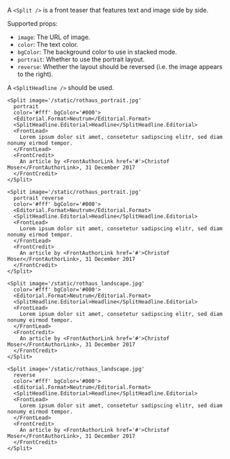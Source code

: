 A `<Split />` is a front teaser that features text and image side by side.

Supported props:
- `image`: The URL of image.
- `color`: The text color.
- `bgColor`: The background color to use in stacked mode.
- `portrait`: Whether to use the portrait layout.
- `reverse`: Whether the layout should be reversed (i.e. the image appears to the right).

A `<SplitHeadline />` should be used.

```react
<Split image='/static/rothaus_portrait.jpg'
  portrait
  color='#fff' bgColor='#000'>
  <Editorial.Format>Neutrum</Editorial.Format>
  <SplitHeadline.Editorial>Headline</SplitHeadline.Editorial>
  <FrontLead>
    Lorem ipsum dolor sit amet, consetetur sadipscing elitr, sed diam nonumy eirmod tempor.
  </FrontLead>
  <FrontCredit>
    An article by <FrontAuthorLink href='#'>Christof Moser</FrontAuthorLink>, 31 December 2017
  </FrontCredit>
</Split>
```

```react
<Split image='/static/rothaus_portrait.jpg'
  portrait reverse
  color='#fff' bgColor='#000'>
  <Editorial.Format>Neutrum</Editorial.Format>
  <SplitHeadline.Editorial>Headline</SplitHeadline.Editorial>
  <FrontLead>
    Lorem ipsum dolor sit amet, consetetur sadipscing elitr, sed diam nonumy eirmod tempor.
  </FrontLead>
  <FrontCredit>
    An article by <FrontAuthorLink href='#'>Christof Moser</FrontAuthorLink>, 31 December 2017
  </FrontCredit>
</Split>
```

```react
<Split image='/static/rothaus_landscape.jpg'
  color='#fff' bgColor='#000'>
  <Editorial.Format>Neutrum</Editorial.Format>
  <SplitHeadline.Editorial>Headline</SplitHeadline.Editorial>
  <FrontLead>
    Lorem ipsum dolor sit amet, consetetur sadipscing elitr, sed diam nonumy eirmod tempor.
  </FrontLead>
  <FrontCredit>
    An article by <FrontAuthorLink href='#'>Christof Moser</FrontAuthorLink>, 31 December 2017
  </FrontCredit>
</Split>
```

```react
<Split image='/static/rothaus_landscape.jpg'
  reverse
  color='#fff' bgColor='#000'>
  <Editorial.Format>Neutrum</Editorial.Format>
  <SplitHeadline.Editorial>Headline</SplitHeadline.Editorial>
  <FrontLead>
    Lorem ipsum dolor sit amet, consetetur sadipscing elitr, sed diam nonumy eirmod tempor.
  </FrontLead>
  <FrontCredit>
    An article by <FrontAuthorLink href='#'>Christof Moser</FrontAuthorLink>, 31 December 2017
  </FrontCredit>
</Split>
```
